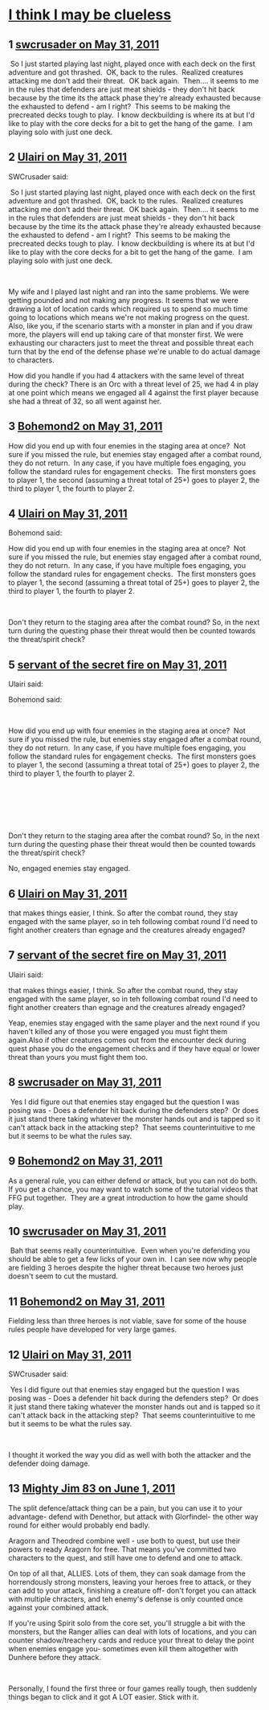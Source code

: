 # [I think I may be clueless](https://community.fantasyflightgames.com/topic/47637-i-think-i-may-be-clueless/)

## 1 [swcrusader on May 31, 2011](https://community.fantasyflightgames.com/topic/47637-i-think-i-may-be-clueless/?do=findComment&comment=477528)

 So I just started playing last night, played once with each deck on the first adventure and got thrashed.  OK, back to the rules.  Realized creatures attacking me don't add their threat.  OK back again.  Then.... it seems to me in the rules that defenders are just meat shields - they don't hit back because by the time its the attack phase they're already exhausted because the exhausted to defend - am I right?  This seems to be making the precreated decks tough to play.  I know deckbuilding is where its at but I'd like to play with the core decks for a bit to get the hang of the game.  I am playing solo with just one deck.

## 2 [Ulairi on May 31, 2011](https://community.fantasyflightgames.com/topic/47637-i-think-i-may-be-clueless/?do=findComment&comment=477563)

SWCrusader said:

 So I just started playing last night, played once with each deck on the first adventure and got thrashed.  OK, back to the rules.  Realized creatures attacking me don't add their threat.  OK back again.  Then.... it seems to me in the rules that defenders are just meat shields - they don't hit back because by the time its the attack phase they're already exhausted because the exhausted to defend - am I right?  This seems to be making the precreated decks tough to play.  I know deckbuilding is where its at but I'd like to play with the core decks for a bit to get the hang of the game.  I am playing solo with just one deck.



 

My wife and I played last night and ran into the same problems. We were getting pounded and not making any progress. It seems that we were drawing a lot of location cards which required us to spend so much time going to locations which means we're not making progress on the quest. Also, like you, if the scenario starts with a monster in plan and if you draw more, the players will end up taking care of that monster first. We were exhausting our characters just to meet the threat and possible threat each turn that by the end of the defense phase we're unable to do actual damage to characters.

How did you handle if you had 4 attackers with the same level of threat during the check? There is an Orc with a threat level of 25, we had 4 in play at one point which means we engaged all 4 against the first player because she had a threat of 32, so all went against her.

## 3 [Bohemond2 on May 31, 2011](https://community.fantasyflightgames.com/topic/47637-i-think-i-may-be-clueless/?do=findComment&comment=477594)

How did you end up with four enemies in the staging area at once?  Not sure if you missed the rule, but enemies stay engaged after a combat round, they do not return.  In any case, if you have multiple foes engaging, you follow the standard rules for engagement checks.  The first monsters goes to player 1, the second (assuming a threat total of 25+) goes to player 2, the third to player 1, the fourth to player 2.

## 4 [Ulairi on May 31, 2011](https://community.fantasyflightgames.com/topic/47637-i-think-i-may-be-clueless/?do=findComment&comment=477619)

Bohemond said:

How did you end up with four enemies in the staging area at once?  Not sure if you missed the rule, but enemies stay engaged after a combat round, they do not return.  In any case, if you have multiple foes engaging, you follow the standard rules for engagement checks.  The first monsters goes to player 1, the second (assuming a threat total of 25+) goes to player 2, the third to player 1, the fourth to player 2.



 

Don't they return to the staging area after the combat round? So, in the next turn during the questing phase their threat would then be counted towards the threat/spirit check?

## 5 [servant of the secret fire on May 31, 2011](https://community.fantasyflightgames.com/topic/47637-i-think-i-may-be-clueless/?do=findComment&comment=477622)

Ulairi said:

Bohemond said:

 

How did you end up with four enemies in the staging area at once?  Not sure if you missed the rule, but enemies stay engaged after a combat round, they do not return.  In any case, if you have multiple foes engaging, you follow the standard rules for engagement checks.  The first monsters goes to player 1, the second (assuming a threat total of 25+) goes to player 2, the third to player 1, the fourth to player 2.

 

 

 

Don't they return to the staging area after the combat round? So, in the next turn during the questing phase their threat would then be counted towards the threat/spirit check?



No, engaged enemies stay engaged.

## 6 [Ulairi on May 31, 2011](https://community.fantasyflightgames.com/topic/47637-i-think-i-may-be-clueless/?do=findComment&comment=477639)

that makes things easier, I think. So after the combat round, they stay engaged with the same player, so in teh following combat round I'd need to fight another creaters than egnage and the creatures already engaged?

## 7 [servant of the secret fire on May 31, 2011](https://community.fantasyflightgames.com/topic/47637-i-think-i-may-be-clueless/?do=findComment&comment=477656)

Ulairi said:

that makes things easier, I think. So after the combat round, they stay engaged with the same player, so in teh following combat round I'd need to fight another creaters than egnage and the creatures already engaged?



Yeap, enemies stay engaged with the same player and the next round if you haven't killed any of those you were engaged you must fight them again.Also if other creatures comes out from the encounter deck during quest phase you do the engagement checks and if they have equal or lower threat than yours you must fight them too.

## 8 [swcrusader on May 31, 2011](https://community.fantasyflightgames.com/topic/47637-i-think-i-may-be-clueless/?do=findComment&comment=477712)

 Yes I did figure out that enemies stay engaged but the question I was posing was - Does a defender hit back during the defenders step?  Or does it just stand there taking whatever the monster hands out and is tapped so it can't attack back in the attacking step?  That seems counterintuitive to me but it seems to be what the rules say.

## 9 [Bohemond2 on May 31, 2011](https://community.fantasyflightgames.com/topic/47637-i-think-i-may-be-clueless/?do=findComment&comment=477715)

As a general rule, you can either defend or attack, but you can not do both.  If you get a chance, you may want to watch some of the tutorial videos that FFG put together.  They are a great introduction to how the game should play.

## 10 [swcrusader on May 31, 2011](https://community.fantasyflightgames.com/topic/47637-i-think-i-may-be-clueless/?do=findComment&comment=477720)

 Bah that seems really counterintuitive.  Even when you're defending you should be able to get a few licks of your own in.  I can see now why people are fielding 3 heroes despite the higher threat because two heroes just doesn't seem to cut the mustard.

## 11 [Bohemond2 on May 31, 2011](https://community.fantasyflightgames.com/topic/47637-i-think-i-may-be-clueless/?do=findComment&comment=477735)

Fielding less than three heroes is not viable, save for some of the house rules people have developed for very large games.

## 12 [Ulairi on May 31, 2011](https://community.fantasyflightgames.com/topic/47637-i-think-i-may-be-clueless/?do=findComment&comment=477763)

SWCrusader said:

 Yes I did figure out that enemies stay engaged but the question I was posing was - Does a defender hit back during the defenders step?  Or does it just stand there taking whatever the monster hands out and is tapped so it can't attack back in the attacking step?  That seems counterintuitive to me but it seems to be what the rules say.



 

I thought it worked the way you did as well with both the attacker and the defender doing damage.

## 13 [Mighty Jim 83 on June 1, 2011](https://community.fantasyflightgames.com/topic/47637-i-think-i-may-be-clueless/?do=findComment&comment=478075)

The split defence/attack thing can be a pain, but you can use it to your advantage- defend with Denethor, but attack with Glorfindel- the other way round for either would probably end badly.

Aragorn and Theodred combine well - use both to quest, but use their powers to ready Aragorn for free. That means you've committed two characters to the quest, and still have one to defend and one to attack.

On top of all that, ALLIES. Lots of them, they can soak damage from the horrendously strong monsters, leaving your heroes free to attack, or they can add to your attack, finishing a creature off- don't forget you can attack with multiple chracters, and teh enemy's defense is only counted once against your combined attack.

If you're using Spirit solo from the core set, you'll struggle a bit with the monsters, but the Ranger allies can deal with lots of locations, and you can counter shadow/treachery cards and reduce your threat to delay the point when enemies engage you- sometimes even kill them altogether with Dunhere before they attack.

 

Personally, I found the first three or four games really tough, then suddenly things began to click and it got A LOT easier. Stick with it.

